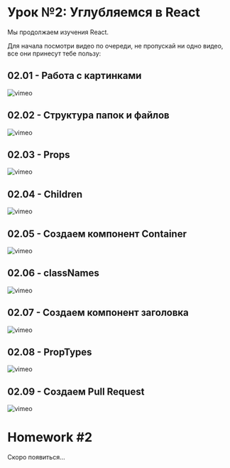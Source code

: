 # Урок №2: Углубляемся в React

Мы продолжаем изучения React.

Для начала посмотри видео по очереди, не пропускай ни одно видео, все они принесут тебе пользу:

## 02.01 - Работа с картинками

![vimeo](https://vimeo.com/698234293)


## 02.02 - Структура папок и файлов

![vimeo](https://vimeo.com/698234364)


## 02.03 - Props

![vimeo](https://vimeo.com/698235095)


## 02.04 - Children

![vimeo](https://vimeo.com/698236982)


## 02.05 - Создаем компонент Container

![vimeo](https://vimeo.com/698238553)


## 02.06 - classNames

![vimeo](https://vimeo.com/698238615)


## 02.07 - Создаем компонент заголовка

![vimeo](https://vimeo.com/698286992)


## 02.08 - PropTypes

![vimeo](https://vimeo.com/698287188)


## 02.09 - Создаем Pull Request

![vimeo](https://vimeo.com/698292175)

# Homework #2

Скоро появиться...
